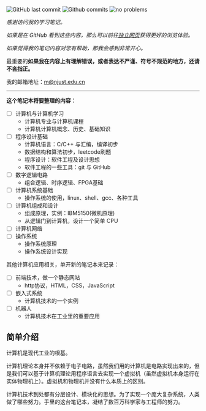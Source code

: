 
![GitHub last commit](https://badgen.net/github/last-commit/Meng2025/computer-technology/main)
![Github commits](https://badgen.net/github/commits/Meng2025/computer-technology/main)
![no problems](https://badgen.net/badge/no%20problem/(maybe)/red)

*感谢访问我的学习笔记。*

*如果是在 GitHub 看到这些内容，那么可以前往[独立网页](https://xu.yumeng.tech/computer-technology)获得更好的浏览体验。*

*如果觉得我的笔记内容对您有帮助，那我会感到非常开心。*

最重要的**如果我在内容上有理解错误，或者表达不严谨、符号不规范的地方，还请不吝指正。**

我的邮箱地址：<m@njust.edu.cn>

---

**这个笔记本将要整理的内容：**

- [ ] 计算机与计算机学习
  - 计算机专业与计算机课程
  - 计算机计算机概念、历史、基础知识
- [ ] 程序设计基础
  - 计算机语言：C/C++ 与汇编，编译初步
  - 数据结构和算法初步，leetcode刷题
  - 程序设计：软件工程及设计思想
  - 软件工程的一些工具：git 与 GitHub
- [ ] 数字逻辑电路
  - 组合逻辑、时序逻辑、FPGA基础
- [ ] 计算机系统基础
  - 操作系统的使用，linux、shell、gcc、各种工具
- [ ] 计算机组成和设计
  - 组成原理，实例：IBM5150(微机原理)
  - 从逻辑门到计算机，设计一个简单 CPU
- [ ] 计算机网络
- [ ] 操作系统
  - 操作系统原理
  - 操作系统设计实现


其他计算机应用相关，单开新的笔记本来记录：
- [ ] 前端技术，做一个静态网站
  - http协议，HTML，CSS，JavaScript
- [ ] 嵌入式系统
  - 计算机技术的一个实例
- [ ] 机器人
  - 计算机技术在工业里的重要应用

## 简单介绍

<!--2022.8.22看了一些jyy的计算机系统基础习题课的想法-->
计算机是现代工业的根基。

计算机理论本身并不依赖于电子电路，虽然我们用的计算机是电路实现出来的，但是我们可以基于计算机理论用程序语言去实现一个虚拟机（虽然虚拟机本身运行在实体物理机上）。虚拟机和物理机并没有什么本质上的区别。

计算机技术到处都有分层设计、模块化的思想。为了实现一个庞大复杂系统，人类做了哪些努力。手里的这台笔记本，凝结了数百万科学家与工程师的努力。


